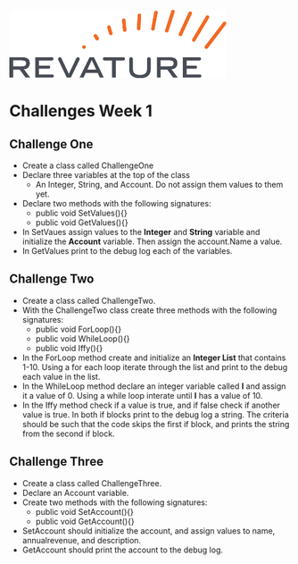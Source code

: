 ![Revature Logo](./Revature%20Logo.png "Revature Logo")

# Challenges Week 1

## Challenge One

* Create a class called ChallengeOne
* Declare three variables at the top of the class
  * An Integer, String, and Account. Do not assign them values to them yet.
* Declare two methods with the following signatures:
  * public void SetValues(){}
  * public void GetValues(){}
* In SetVaues assign values to the **Integer** and **String** variable and initialize the **Account** variable. Then assign the account.Name a value.
* In GetValues print to the debug log each of the variables.

## Challenge Two

* Create a class called ChallengeTwo.
* With the ChallengeTwo class create three methods with the following signatures:
  * public void ForLoop(){}
  * public void WhileLoop(){}
  * public void Iffy(){}
* In the ForLoop method create and initialize an **Integer List** that contains 1-10. Using a for each loop iterate through the list and print to the debug each value in the list.
* In the WhileLoop method declare an integer variable called **I** and assign it a value of 0. Using a while loop interate until **I** has a value of 10. 
* In the Iffy method check if a value is true, and if false check if another value is true. In both if blocks print to the debug log a string. The criteria should be such that the code skips the first if block, and prints the string from the second if block.

## Challenge Three

* Create a class called ChallengeThree.
* Declare an Account variable.
* Create two methods with the following signatures:
  * public void SetAccount(){}
  * public void GetAccount(){}
* SetAccount should initialize the account, and assign values to name, annualrevenue, and description.
* GetAccount should print the account to the debug log.

